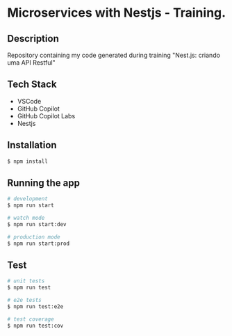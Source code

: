 # Microservices with Nestjs - Training.

## Description

Repository containing my code generated during training "Nest.js: criando uma API Restful"

## Tech Stack

* VSCode
* GitHub Copilot
* GitHub Copilot Labs
* Nestjs

## Installation

```bash
$ npm install
```

## Running the app

```bash
# development
$ npm run start

# watch mode
$ npm run start:dev

# production mode
$ npm run start:prod
```

## Test

```bash
# unit tests
$ npm run test

# e2e tests
$ npm run test:e2e

# test coverage
$ npm run test:cov
```
